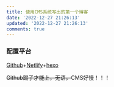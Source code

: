 ```yaml
---
title: 使用CMS系统写出的第一个博客
date: '2022-12-27 21:26:13'
updated: '2022-12-27 21:26:13'
comments: true
---
```

### 配置平台
[Github](https://github.com/WiseAnswer/WiseAnswer_Blog)+[Netlify](https://app.netlify.com/teams/wiseanswer/overview)+[hexo](https://hexo.io/zh-cn/docs/index.html)

~~Github踢子才能上，无语，~~CMS好慢！！！
